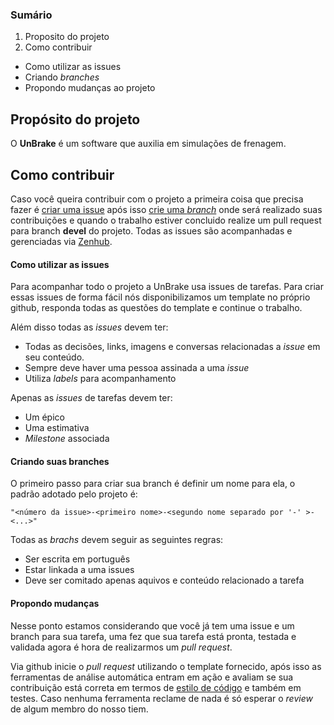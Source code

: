 ### Sumário

1. Proposito do projeto
2. Como contribuir
 * Como utilizar as issues
 * Criando *branches*
 * Propondo mudanças ao projeto

## Propósito do projeto

O **UnBrake** é um software que auxilia em simulações de frenagem.

## Como contribuir

Caso você queira contribuir com o projeto a primeira coisa que precisa fazer é [criar uma issue]() após isso [crie uma *branch*]() onde será realizado suas contribuições e quando o trabalho estiver concluido realize um pull request para branch **devel** do projeto. Todas as issues são acompanhadas e gerenciadas via [Zenhub](https://www.zenhub.com/).

#### Como utilizar as issues

Para acompanhar todo o projeto a UnBrake usa issues de tarefas. Para criar essas issues de forma fácil nós disponibilizamos um template no próprio github, responda todas as questões do template e continue o trabalho.

Além disso todas as *issues* devem ter:
* Todas as decisões, links, imagens e conversas relacionadas a *issue* em seu conteúdo.
* Sempre deve haver uma pessoa assinada a uma *issue*
* Utiliza *labels* para acompanhamento

Apenas as *issues* de tarefas devem ter:
* Um épico
* Uma estimativa
* *Milestone* associada

#### Criando suas branches

O primeiro passo para criar sua branch é definir um nome para ela, o padrão adotado pelo projeto é:

```
"<número da issue>-<primeiro nome>-<segundo nome separado por '-' >-<...>"
```

Todas as *brachs* devem seguir as seguintes regras:

* Ser escrita em português
* Estar linkada a uma issues
* Deve ser comitado apenas aquivos e conteúdo relacionado a tarefa

#### Propondo mudanças

Nesse ponto estamos considerando que você já tem uma issue e um branch para sua tarefa, uma fez que sua tarefa está pronta, testada e validada agora é hora de realizarmos um *pull request*.

Via github inicie o *pull request* utilizando o template fornecido, após isso as ferramentas de análise automática entram em ação e avaliam se sua contribuição está correta em termos de [estilo de código]() e também em testes. Caso nenhuma ferramenta reclame de nada é só esperar o *review* de algum membro do nosso tiem.
